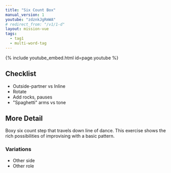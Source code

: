 ```yaml
---
title: "Six Count Box"
manual_version: 1
youtube: "zdznkJgRmWA"
# redirect_from: "/v1/1-d"
layout: mission-vue
tags:
  - tag1
  - multi-word-tag
---
```


{% include youtube_embed.html id=page.youtube %}

## Checklist

* Outside-partner vs Inline
* Rotate 
* Add rocks, pauses
* "Spaghetti" arms vs tone

## More Detail

Boxy six count step that travels down line of dance. This exercise shows the rich possibilities of improvising with a basic pattern. 

### Variations

* Other side
* Other role
